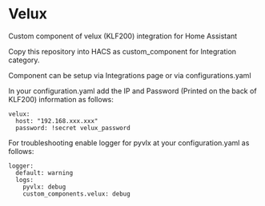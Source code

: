 # Velux
Custom component of velux (KLF200) integration for Home Assistant

Copy this repository into HACS as custom_component for Integration category.

Component can be setup via Integrations page or via configurations.yaml

In your configuration.yaml add the IP and Password (Printed on the back of KLF200) information as follows: 

    velux:
      host: "192.168.xxx.xxx"
      password: !secret velux_password

For troubleshooting enable logger for pyvlx at your configuration.yaml as follows: 

    logger:
      default: warning
      logs:
        pyvlx: debug
        custom_components.velux: debug
